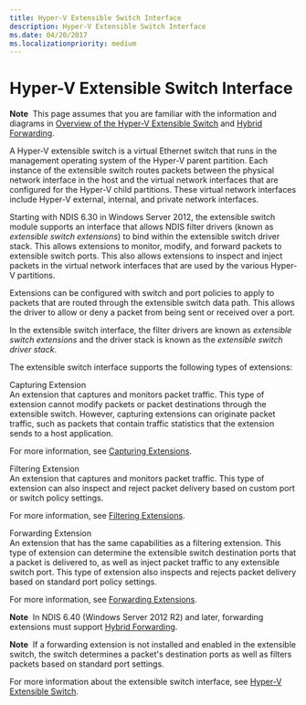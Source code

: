 ```yaml
---
title: Hyper-V Extensible Switch Interface
description: Hyper-V Extensible Switch Interface
ms.date: 04/20/2017
ms.localizationpriority: medium
---
```


# Hyper-V Extensible Switch Interface


**Note**  This page assumes that you are familiar with the information and diagrams in [Overview of the Hyper-V Extensible Switch](overview-of-the-hyper-v-extensible-switch.md) and [Hybrid Forwarding](hybrid-forwarding.md).

 

A Hyper-V extensible switch is a virtual Ethernet switch that runs in the management operating system of the Hyper-V parent partition. Each instance of the extensible switch routes packets between the physical network interface in the host and the virtual network interfaces that are configured for the Hyper-V child partitions. These virtual network interfaces include Hyper-V external, internal, and private network interfaces.

Starting with NDIS 6.30 in Windows Server 2012, the extensible switch module supports an interface that allows NDIS filter drivers (known as *extensible switch extensions*) to bind within the extensible switch driver stack. This allows extensions to monitor, modify, and forward packets to extensible switch ports. This also allows extensions to inspect and inject packets in the virtual network interfaces that are used by the various Hyper-V partitions.

Extensions can be configured with switch and port policies to apply to packets that are routed through the extensible switch data path. This allows the driver to allow or deny a packet from being sent or received over a port.

In the extensible switch interface, the filter drivers are known as *extensible switch extensions* and the driver stack is known as the *extensible switch driver stack*.

The extensible switch interface supports the following types of extensions:

<a href="" id="capturing-extension"></a>Capturing Extension  
An extension that captures and monitors packet traffic. This type of extension cannot modify packets or packet destinations through the extensible switch. However, capturing extensions can originate packet traffic, such as packets that contain traffic statistics that the extension sends to a host application.

For more information, see [Capturing Extensions](capturing-extensions.md).

<a href="" id="filtering-extension"></a>Filtering Extension  
An extension that captures and monitors packet traffic. This type of extension can also inspect and reject packet delivery based on custom port or switch policy settings.

For more information, see [Filtering Extensions](filtering-extensions.md).

<a href="" id="forwarding-extension"></a>Forwarding Extension  
An extension that has the same capabilities as a filtering extension. This type of extension can determine the extensible switch destination ports that a packet is delivered to, as well as inject packet traffic to any extensible switch port. This type of extension also inspects and rejects packet delivery based on standard port policy settings.

For more information, see [Forwarding Extensions](forwarding-extensions.md).

**Note**  In NDIS 6.40 (Windows Server 2012 R2) and later, forwarding extensions must support [Hybrid Forwarding](hybrid-forwarding.md).

 

**Note**  If a forwarding extension is not installed and enabled in the extensible switch, the switch determines a packet's destination ports as well as filters packets based on standard port settings.

 

For more information about the extensible switch interface, see [Hyper-V Extensible Switch](hyper-v-extensible-switch.md).

 

 





